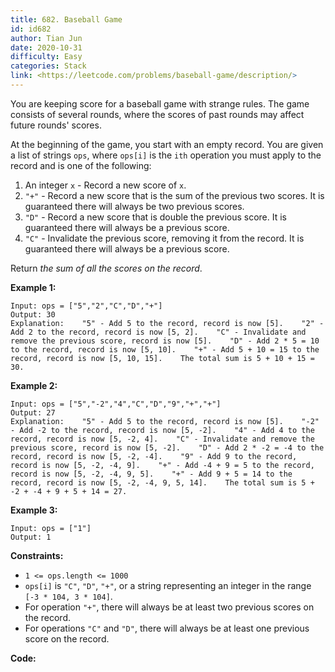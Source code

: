 ```yaml
---
title: 682. Baseball Game
id: id682
author: Tian Jun
date: 2020-10-31
difficulty: Easy
categories: Stack
link: <https://leetcode.com/problems/baseball-game/description/>
---
```


You are keeping score for a baseball game with strange rules. The game
consists of several rounds, where the scores of past rounds may affect future
rounds' scores.

At the beginning of the game, you start with an empty record. You are given a
list of strings `ops`, where `ops[i]` is the `ith` operation you must apply to
the record and is one of the following:

  1. An integer `x` \- Record a new score of `x`.
  2. `"+"` \- Record a new score that is the sum of the previous two scores. It is guaranteed there will always be two previous scores.
  3. `"D"` \- Record a new score that is double the previous score. It is guaranteed there will always be a previous score.
  4. `"C"` \- Invalidate the previous score, removing it from the record. It is guaranteed there will always be a previous score.

Return _the sum of all the scores on the record_.



**Example 1:**
            
	Input: ops = ["5","2","C","D","+"]    
	Output: 30    
	Explanation:    "5" - Add 5 to the record, record is now [5].    "2" - Add 2 to the record, record is now [5, 2].    "C" - Invalidate and remove the previous score, record is now [5].    "D" - Add 2 * 5 = 10 to the record, record is now [5, 10].    "+" - Add 5 + 10 = 15 to the record, record is now [5, 10, 15].    The total sum is 5 + 10 + 15 = 30.    

**Example 2:**
            
	Input: ops = ["5","-2","4","C","D","9","+","+"]    
	Output: 27    
	Explanation:    "5" - Add 5 to the record, record is now [5].    "-2" - Add -2 to the record, record is now [5, -2].    "4" - Add 4 to the record, record is now [5, -2, 4].    "C" - Invalidate and remove the previous score, record is now [5, -2].    "D" - Add 2 * -2 = -4 to the record, record is now [5, -2, -4].    "9" - Add 9 to the record, record is now [5, -2, -4, 9].    "+" - Add -4 + 9 = 5 to the record, record is now [5, -2, -4, 9, 5].    "+" - Add 9 + 5 = 14 to the record, record is now [5, -2, -4, 9, 5, 14].    The total sum is 5 + -2 + -4 + 9 + 5 + 14 = 27.    

**Example 3:**
            
	Input: ops = ["1"]    
	Output: 1    



**Constraints:**

  * `1 <= ops.length <= 1000`
  * `ops[i]` is `"C"`, `"D"`, `"+"`, or a string representing an integer in the range `[-3 * 104, 3 * 104]`.
  * For operation `"+"`, there will always be at least two previous scores on the record.
  * For operations `"C"` and `"D"`, there will always be at least one previous score on the record.


**Code:**
